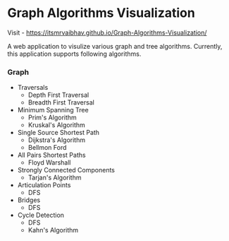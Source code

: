 # Graph Algorithms Visualization

Visit - https://itsmrvaibhav.github.io/Graph-Algorithms-Visualization/

A web application to visulize various graph and tree algorithms.
Currently, this application supports following algorithms.

### Graph

* Traversals
    * Depth First Traversal
    * Breadth First Traversal
* Minimum Spanning Tree
    * Prim's Algorithm
    * Kruskal's Algorithm
* Single Source Shortest Path
    * Dijkstra's Algorithm
    * Bellmon Ford
* All Pairs Shortest Paths
    * Floyd Warshall
* Strongly Connected Components
    * Tarjan's Algorithm
* Articulation Points
    * DFS
* Bridges
    * DFS
* Cycle Detection
    * DFS
    * Kahn's Algorithm